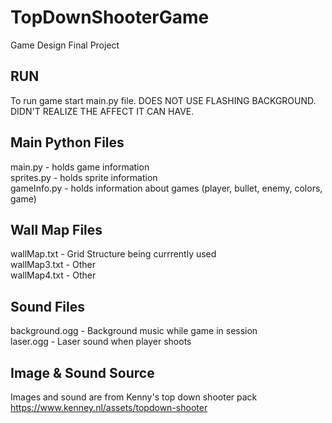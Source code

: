 # TopDownShooterGame

Game Design Final Project

## RUN
To run game start main.py file.
DOES NOT USE FLASHING BACKGROUND. DIDN'T REALIZE THE AFFECT IT CAN HAVE. 

## Main Python Files
main.py - holds game information <br/>
sprites.py - holds sprite information <br/>
gameInfo.py - holds information about games (player, bullet, enemy, colors, game) <br/>

## Wall Map Files
wallMap.txt - Grid Structure being currrently used <br/>
wallMap3.txt - Other <br/>
wallMap4.txt - Other <br/>

## Sound Files
background.ogg - Background music while game in session <br/>
laser.ogg - Laser sound when player shoots

## Image & Sound Source
Images and sound are from Kenny's top down shooter pack
https://www.kenney.nl/assets/topdown-shooter
